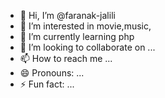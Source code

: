 - 👋 Hi, I’m @faranak-jalili
- 👀 I’m interested in movie,music,
- 🌱 I’m currently learning php
- 💞️ I’m looking to collaborate on ...
- 📫 How to reach me ...
- 😄 Pronouns: ...
- ⚡ Fun fact: ...

<!---
faranak-jalili/faranak-jalili is a ✨ special ✨ repository because its `README.md` (this file) appears on your GitHub profile.
You can click the Preview link to take a look at your changes.
--->
